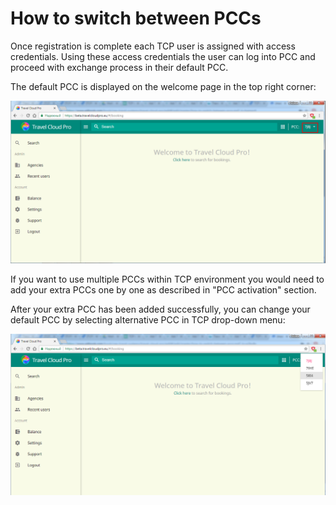 # How to switch between PCCs

Once registration is complete each TCP user is assigned with access credentials. Using these access credentials the user can log into PCC and proceed with exchange process in their default PCC.

The default PCC is displayed on the welcome page in the top right corner:

![](../.gitbook/assets/defaultpcc.png)

If you want to use multiple PCCs within TCP environment you would need to add your extra PCCs one by one as described in "PCC activation" section.

After your extra PCC has been added successfully, you can change your default PCC by selecting alternative PCC in TCP drop-down menu:

![](../.gitbook/assets/pccswitch.png)

